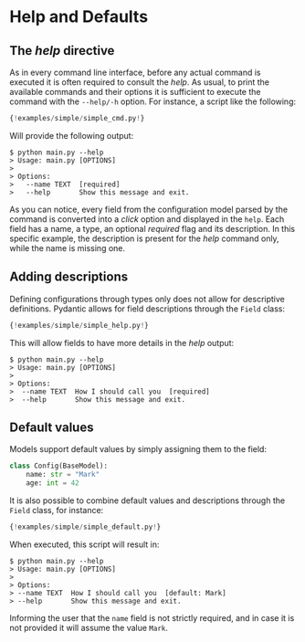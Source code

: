 # Help and Defaults

## The _help_ directive
As in every command line interface, before any actual command is executed it is often required to consult the _help_.
As usual, to print the available commands and their options it is sufficient to execute the command with the `--help/-h` option.
For instance, a script like the following:
```python title="main.py" linenums="1"
{!examples/simple/simple_cmd.py!}
```
Will provide the following output:
```console
$ python main.py --help
> Usage: main.py [OPTIONS]
>
> Options:
>   --name TEXT  [required]
>   --help       Show this message and exit.
```

As you can notice, every field from the configuration model parsed by the command is converted into a _click_ option and displayed in the `help`.
Each field has a name, a type, an optional _required_ flag and its description.
In this specific example, the description is present for the _help_ command only, while the name is missing one.

## Adding descriptions

Defining configurations through types only does not allow for descriptive definitions.
Pydantic allows for field descriptions through the `Field` class:

```python title="main.py" linenums="1" hl_lines="9"
{!examples/simple/simple_help.py!}
```
This will allow fields to have more details in the _help_ output:
```console
$ python main.py --help
> Usage: main.py [OPTIONS]
>
> Options:
>  --name TEXT  How I should call you  [required]
>  --help       Show this message and exit.
```
## Default values
Models support default values by simply assigning them to the field:

```python
class Config(BaseModel):
    name: str = "Mark"
    age: int = 42
```

It is also possible to combine default values and descriptions through the `Field` class, for instance:

```python title="main.py" linenums="1"  hl_lines="9"
{!examples/simple/simple_default.py!}
```

When executed, this script will result in:
```console
$ python main.py --help
> Usage: main.py [OPTIONS]
>
> Options:
> --name TEXT  How I should call you  [default: Mark]
> --help       Show this message and exit.
```
Informing the user that the `name` field is not strictly required, and in case it is not provided it will assume the value `Mark`.